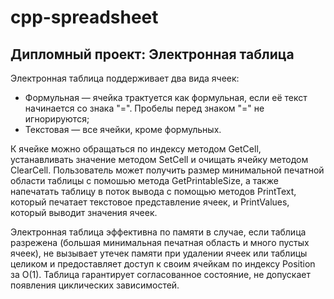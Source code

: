 # cpp-spreadsheet
## Дипломный проект: Электронная таблица

Электронная таблица поддерживает два вида ячеек:
- Формульная — ячейка трактуется как формульная, если её текст начинается со знака "=". Пробелы перед знаком "=" не игнорируются;
- Текстовая — все ячейки, кроме формульных.

К ячейке можно обращаться по индексу методом GetCell, устанавливать значение методом SetCell и очищать ячейку методом ClearCell. Пользователь может получить размер минимальной печатной области таблицы с помошью метода GetPrintableSize, а также напечатать таблицу в поток вывода с помощью методов PrintText, который печатает текстовое представление ячеек, и PrintValues, который выводит значения ячеек.

Электронная таблица эффективна по памяти в случае, если таблица разрежена (большая минимальная печатная область и много пустых ячеек), не вызывает утечек памяти при удалении ячеек или таблицы целиком и предоставляет доступ к своим ячейкам по индексу Position за O(1). Таблица гарантирует согласованное состояние, не допускает появления циклических зависимостей.
